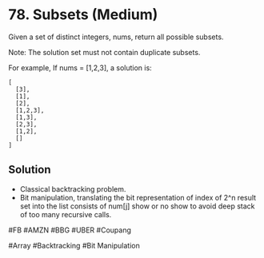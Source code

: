 # 78. Subsets (Medium)

Given a set of distinct integers, nums, return all possible subsets.

Note: The solution set must not contain duplicate subsets.

For example,
If nums = [1,2,3], a solution is:
```
[
  [3],
  [1],
  [2],
  [1,2,3],
  [1,3],
  [2,3],
  [1,2],
  []
]
```
## Solution
- Classical backtracking problem.
- Bit manipulation, translating the bit representation of index of 2^n result set into the list consists of num[j] show or no show to avoid deep stack of too many recursive calls.

#FB #AMZN #BBG #UBER #Coupang

#Array #Backtracking #Bit Manipulation

